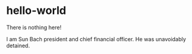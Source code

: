 # hello-world
There is nothing here!

I am Sun Bach president and chief financial officer.  He was unavoidably detained.
